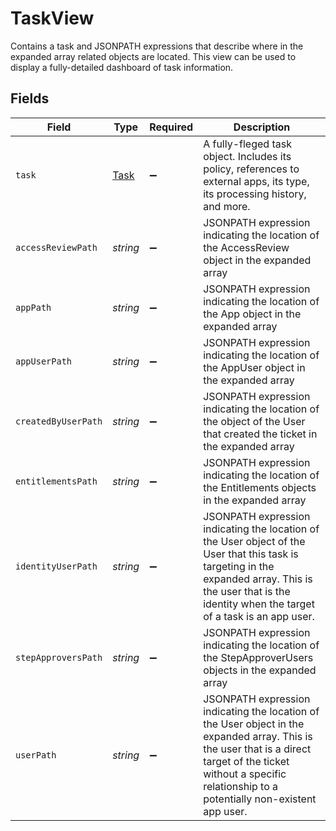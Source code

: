 # TaskView

 Contains a task and JSONPATH expressions that describe where in the expanded array related objects are located. This view can be used to display a fully-detailed dashboard of task information.



## Fields

| Field                                                                                                                                                                                                                  | Type                                                                                                                                                                                                                   | Required                                                                                                                                                                                                               | Description                                                                                                                                                                                                            |
| ---------------------------------------------------------------------------------------------------------------------------------------------------------------------------------------------------------------------- | ---------------------------------------------------------------------------------------------------------------------------------------------------------------------------------------------------------------------- | ---------------------------------------------------------------------------------------------------------------------------------------------------------------------------------------------------------------------- | ---------------------------------------------------------------------------------------------------------------------------------------------------------------------------------------------------------------------- |
| `task`                                                                                                                                                                                                                 | [Task](../../models/shared/task.md)                                                                                                                                                                                    | :heavy_minus_sign:                                                                                                                                                                                                     |  A fully-fleged task object. Includes its policy, references to external apps, its type, its processing history, and more.<br/>                                                                                        |
| `accessReviewPath`                                                                                                                                                                                                     | *string*                                                                                                                                                                                                               | :heavy_minus_sign:                                                                                                                                                                                                     |  JSONPATH expression indicating the location of the AccessReview object in the expanded array<br/>                                                                                                                     |
| `appPath`                                                                                                                                                                                                              | *string*                                                                                                                                                                                                               | :heavy_minus_sign:                                                                                                                                                                                                     |  JSONPATH expression indicating the location of the App object in the expanded array<br/>                                                                                                                              |
| `appUserPath`                                                                                                                                                                                                          | *string*                                                                                                                                                                                                               | :heavy_minus_sign:                                                                                                                                                                                                     |  JSONPATH expression indicating the location of the AppUser object in the expanded array<br/>                                                                                                                          |
| `createdByUserPath`                                                                                                                                                                                                    | *string*                                                                                                                                                                                                               | :heavy_minus_sign:                                                                                                                                                                                                     |  JSONPATH expression indicating the location of the object of the User that created the ticket in the expanded array<br/>                                                                                              |
| `entitlementsPath`                                                                                                                                                                                                     | *string*                                                                                                                                                                                                               | :heavy_minus_sign:                                                                                                                                                                                                     |  JSONPATH expression indicating the location of the Entitlements objects in the expanded array<br/>                                                                                                                    |
| `identityUserPath`                                                                                                                                                                                                     | *string*                                                                                                                                                                                                               | :heavy_minus_sign:                                                                                                                                                                                                     |  JSONPATH expression indicating the location of the User object of the User that this task is targeting in the expanded array. This is the user that is the identity when the target of a task is an app user.<br/>    |
| `stepApproversPath`                                                                                                                                                                                                    | *string*                                                                                                                                                                                                               | :heavy_minus_sign:                                                                                                                                                                                                     |  JSONPATH expression indicating the location of the StepApproverUsers objects in the expanded array<br/>                                                                                                               |
| `userPath`                                                                                                                                                                                                             | *string*                                                                                                                                                                                                               | :heavy_minus_sign:                                                                                                                                                                                                     |  JSONPATH expression indicating the location of the User object in the expanded array. This is the user that is a direct target of the ticket without a specific relationship to a potentially non-existent app user.<br/> |